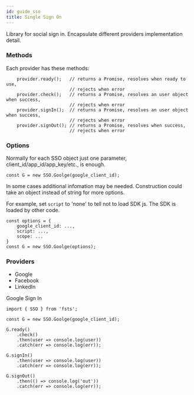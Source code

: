 ```yaml
---
id: guide_sso
title: Single Sign On
---
```


Library for social sign in. Encapsulate different providers implementation detail.

### Methods

Each provider has these methods:

```
    provider.ready();   // returns a Promise, resolves when ready to use,
                        // rejects when error
    provider.check();   // returns a Promise, resolves an user object when success,
                        // rejects when error
    provider.signIn();  // returns a Promise, resolves an user object when success,
                        // rejects when error
    provider.signOut(); // returns a Promise, resolves when success,
                        // rejects when error
```

### Options

Normally for each SSO object just one parameter, client_id/app_id/app_key/etc., is enough.

```
const G = new SSO.Goolge(google_client_id);
```

In some cases additional infomation may be needed. Construction could take an object instead of string for more options.

For example, set `script` to 'none' to tell not to load SDK js. The SDK is loaded by other code.

```
const options = {
    google_client_id: ...,
    script: ...,
    scope: ...
}
const G = new SSO.Goolge(options);
```

### Providers

* Google
* Facebook
* LinkedIn

Google Sign In

```
import { SSO } from 'fsts';

const G = new SSO.Goolge(google_client_id);

G.ready()
    .check()
    .then(user => console.log(user))
    .catch(err => console.log(err));

G.signIn()
    .then(user => console.log(user))
    .catch(err => console.log(err));

G.signOut()
    .then(() => console.log('out'))
    .catch(err => console.log(err));
```
